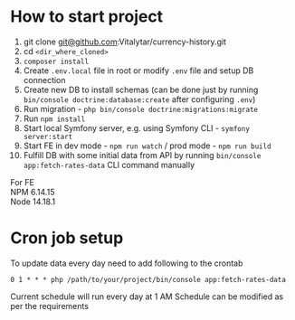 # How to start project
1. git clone git@github.com:Vitalytar/currency-history.git
2. cd `<dir_where_cloned>`
3. `composer install`
4. Create `.env.local` file in root or modify `.env` file and setup DB connection
5. Create new DB to install schemas (can be done just by running `bin/console doctrine:database:create` after configuring `.env`)
6. Run migration - `php bin/console doctrine:migrations:migrate`
7. Run `npm install`
8. Start local Symfony server, e.g. using Symfony CLI - `symfony server:start`
9. Start FE in dev mode - `npm run watch` / prod mode - `npm run build`
10. Fulfill DB with some initial data from API by running `bin/console app:fetch-rates-data` CLI command manually

For FE <br />
NPM 6.14.15 <br />
Node 14.18.1

# Cron job setup
To update data every day need to add following to the crontab

`0 1 * * * php /path/to/your/project/bin/console app:fetch-rates-data`

Current schedule will run every day at 1 AM
Schedule can be modified as per the requirements
